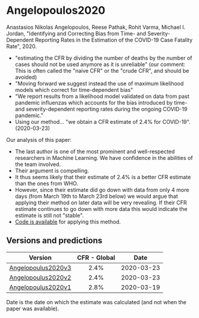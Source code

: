 # Angelopoulos2020

Anastasios Nikolas Angelopoulos, Reese Pathak, Rohit Varma, Michael I. Jordan, "Identifying and Correcting Bias from Time- and Severity- Dependent Reporting Rates in the Estimation of the COVID-19 Case Fatality Rate", 2020.

- "estimating the CFR by dividing the number of deaths by the number of cases should not be used anymore as it is unreliable" (our comment: This is often called the "naive CFR" or the "crude CFR", and should be avoided)
- "Moving forward we suggest instead the use of maximum likelihood models which correct for time-dependent bias"
- "We report results from a likelihood model validated on data from past pandemic influenzas which accounts for the bias introduced by time- and severity-dependent reporting rates during the ongoing COVID-19 pandemic."
- Using our method... "we obtain a CFR estimate of 2.4% for COVID-19". (2020-03-23)

Our analysis of this paper:

- The last author is one of the most prominent and well-respected researchers in Machine Learning. We have confidence in the abilities of the team involved.
- Their argument is compelling.
- It thus seems likely that their estimate of 2.4% is a better CFR estimate than the ones from WHO.
- However, since their estimate did go down with data from only 4 more days (from March 19th to March 23rd below) we would argue that applying their method on later data will be very revealing. If their CFR estimate continues to go down with more data this would indicate the estimate is still not "stable".
- [Code is available](https://github.com/aangelopoulos/cfr-covid-19) for applying this method.

## Versions and predictions

| Version | CFR - Global | Date |
| ------- |:------------:|:----:|
[Angelopoulus2020v3](https://arxiv.org/abs/2003.08592v3) | 2.4% | 2020-03-23 |
[Angelopoulus2020v2](https://arxiv.org/abs/2003.08592v2) | 2.4% | 2020-03-23 |
[Angelopoulus2020v1](https://arxiv.org/abs/2003.08592v1) | 2.8% | 2020-03-19 |

Date is the date on which the estimate was calculated (and not when the paper was available).
